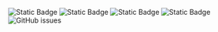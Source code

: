 ![Static Badge](https://img.shields.io/badge/blacklists-60-000000) ![Static Badge](https://img.shields.io/badge/blacklisted-2633155-cc0000) ![Static Badge](https://img.shields.io/badge/whitelisted-2245-00CC00) ![Static Badge](https://img.shields.io/badge/streaming_blacklist-28107-000000) ![GitHub issues](https://img.shields.io/github/issues/fabriziosalmi/blacklists)
